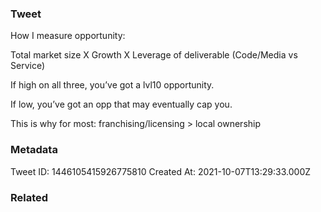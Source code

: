 ### Tweet
How I measure opportunity:

Total market size
X
Growth
X
Leverage of deliverable (Code/Media vs Service)

If high on all three, you’ve got a lvl10 opportunity. 

If low, you’ve got an opp that may eventually cap you. 

This is why for most:
franchising/licensing &gt; local ownership

### Metadata
Tweet ID: 1446105415926775810
Created At: 2021-10-07T13:29:33.000Z

### Related

